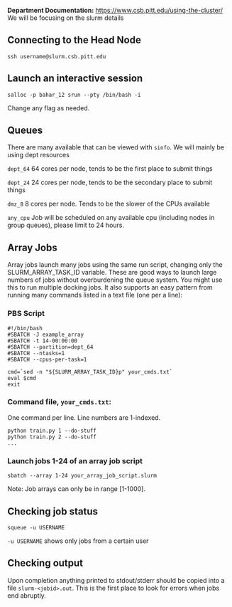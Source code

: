 **Department Documentation:** https://www.csb.pitt.edu/using-the-cluster/  We will be focusing on the slurm details

## Connecting to the Head Node
`ssh username@slurm.csb.pitt.edu`

## Launch an interactive session
`salloc -p bahar_12 srun --pty /bin/bash -i`

Change any flag as needed.

## Queues 

There are many available that can be viewed with `sinfo`. We will mainly be using dept resources

`dept_64`  64 cores per node, tends to be the first place to submit things

`dept_24`  24 cores per node, tends to be the secondary place to submit things

`dmz_8`  8 cores per node. Tends to be the slower of the CPUs available

`any_cpu`  Job will be scheduled on any available cpu (including nodes in group queues), please limit to 24 hours.

## Array Jobs

Array jobs launch many jobs using the same run script, changing only the SLURM_ARRAY_TASK_ID variable.  These are good ways to launch large numbers of jobs without overburdening the queue system.  You might use this to run multiple docking jobs. It also supports an easy pattern from running many commands listed in a text file (one per a line): 

### PBS Script
```
#!/bin/bash
#SBATCH -J example_array
#SBATCH -t 14-00:00:00
#SBATCH --partition=dept_64
#SBATCH --ntasks=1
#SBATCH --cpus-per-task=1

cmd=`sed -n "${SLURM_ARRAY_TASK_ID}p" your_cmds.txt`
eval $cmd
exit
```
### Command file, `your_cmds.txt`:
One command per line. Line numbers are 1-indexed.
```
python train.py 1 --do-stuff
python train.py 2 --do-stuff
...
```

### Launch jobs 1-24 of an array job script

`sbatch --array 1-24 your_array_job_script.slurm`

Note: Job arrays can only be in range [1-1000].
## Checking job status
```
squeue -u USERNAME
```

`-u USERNAME` shows only jobs from a certain user


## Checking output
Upon completion anything printed to stdout/stderr should be copied into a file `slurm-<jobid>.out`.  This is the first place to look for errors when jobs end abruptly.